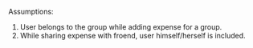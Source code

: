 Assumptions:
1. User belongs to the group while adding expense for a group.
2. While sharing expense with froend, user himself/herself is included.